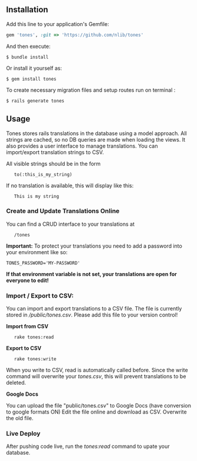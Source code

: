 ## Installation

Add this line to your application's Gemfile:

```ruby
gem 'tones', :git => 'https://github.com/nlib/tones'
```

And then execute:

```console
$ bundle install
```
Or install it yourself as:

```console
$ gem install tones
```
To create necessary migration files and setup routes run on terminal :

```console    
$ rails generate tones    
```

## Usage

Tones stores rails translations in the database using a model approach. All strings are cached, so no DB queries are made when loading the views. It also provides a user interface to manage translations. You can import/export translation strings to CSV.

All visible strings should be in the form
```
   to(:this_is_my_string)
```

If no translation is available, this will display like this:
```
   This is my string
```

### Create and Update Translations Online

You can find a CRUD interface to your translations at 
```
   /tones
```
**Important:** To protect your translations you need to add a password into your environment like so:

```
TONES_PASSWORD='MY-PASSWORD'
```
**If that environment variable is not set, your translations are open for everyone to edit!**


### Import / Export to CSV:

You can import and export translations to a CSV file. The file is currently stored in */public/tones.csv*. Please add this file
to your version control!

**Import from CSV**
```
   rake tones:read
```

**Export to CSV**
```
   rake tones:write
```
When you write to CSV, read is automatically called before. Since the write command will overwrite your *tones.csv*, this will prevent translations to be deleted.

**Google Docs**

You can upload the file "public/tones.csv" to Google Docs (have conversion to google formats ON)
Edit the file online and download as CSV. Overwrite the old file.

### Live Deploy
After pushing code live, run the *tones:read* command to upate your database.

